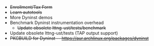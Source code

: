 * ~~Enrollment/Tax Form~~
* ~~Learn autotools~~
* More Dyninst demos
* Benchmark Dyninst instrumentation overhead
  * ~~Update obsolete lttng-ust/tests/benchmark~~
* Update obsolete lttng-ust/tests (TAP output support)
* ~~PKGBUILD for Dyninst -- https://aur.archlinux.org/packages/dyninst~~
